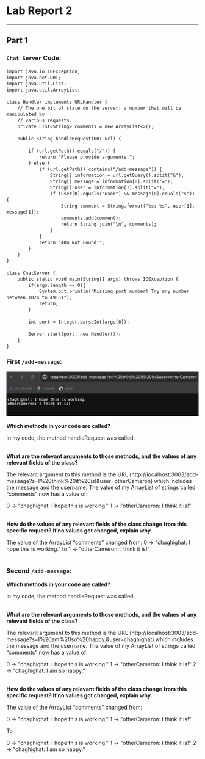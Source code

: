 # **Lab Report 2**
---
## Part 1
### **`Chat Server` Code:**
```
import java.io.IOException;
import java.net.URI;
import java.util.List;
import java.util.ArrayList;

class Handler implements URLHandler {
    // The one bit of state on the server: a number that will be manipulated by
    // various requests.
    private List<String> comments = new ArrayList<>();

    public String handleRequest(URI url) {

        if (url.getPath().equals("/")) {
            return "Please provide arguments.";
        } else {
            if (url.getPath().contains("/add-message")) {
                String[] information = url.getQuery().split("&");
                String[] message = information[0].split("=");
                String[] user = information[1].split("=");
                if (user[0].equals("user") && message[0].equals("s")) {
                    String comment = String.format("%s: %s", user[1], message[1]);
                    comments.add(comment);
                    return String.join("\n", comments);
                }
            }
            return "404 Not Found!";
        }
    }
}

class ChatServer {
    public static void main(String[] args) throws IOException {
        if(args.length == 0){
            System.out.println("Missing port number! Try any number between 1024 to 49151");
            return;
        }

        int port = Integer.parseInt(args[0]);

        Server.start(port, new Handler());
    }
}
```
### **First `/add-message`:**

![Image](I_think.png)

**Which methods in your code are called?**

In my code, the method handleRequest was called.<br /><br />

**What are the relevant arguments to those methods, and the values of any relevant fields of the class?**

The relevant argument to this method is the URL (http://localhost:3003/add-message?s=I%20think%20it%20is!&user=otherCameron) which includes the message and the username. The value of my ArrayList of strings called “comments” now has a value of: 

0 -> "chaghighat: I hope this is working."
1 -> "otherCameron: I think it is!"<br /><br />

**How do the values of any relevant fields of the class change from this specific request? If no values got changed, explain why.**

The value of the ArrayList “comments” changed from: 0 -> "chaghighat: I hope this is working."
to 1 -> "otherCameron: I think it is!"<br /><br />

### **Second `/add-message`:**


**Which methods in your code are called?**

In my code, the method handleRequest was called.<br /><br />

**What are the relevant arguments to those methods, and the values of any relevant fields of the class?**

The relevant argument to this method is the URL (http://localhost:3003/add-message?s=I%20am%20so%20happy.&user=chaghighat) which includes the message and the username. The value of my ArrayList of strings called “comments” now has a value of: 

0 -> "chaghighat: I hope this is working."
1 -> "otherCameron: I think it is!"
2 -> "chaghighat: I am so happy."<br /><br />

**How do the values of any relevant fields of the class change from this specific request? If no values got changed, explain why.**

The value of the ArrayList “comments” changed from: 

0 -> "chaghighat: I hope this is working."
1 -> "otherCameron: I think it is!"

To


0 -> "chaghighat: I hope this is working."
1 -> "otherCameron: I think it is!"
2 -> "chaghighat: I am so happy."


